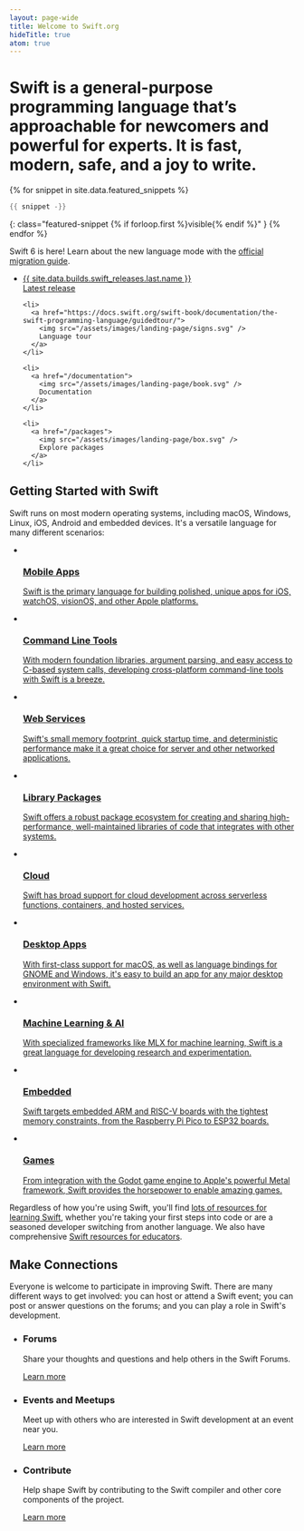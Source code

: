 ```yaml
---
layout: page-wide
title: Welcome to Swift.org
hideTitle: true
atom: true
---
```


<div class="callout" markdown="1">
  <h1 class="preamble">Swift is a <strong>general-purpose</strong> programming language that’s <strong>approachable</strong> for newcomers and <strong>powerful</strong> for experts. <span>It is <strong>fast</strong>, <strong>modern</strong>, <strong>safe</strong>, and a <strong>joy</strong> to write.</span></h1>

{% for snippet in site.data.featured_snippets %}
```swift
{{ snippet -}}
```
{: class="featured-snippet {% if forloop.first %}visible{% endif %}" }
{% endfor %}
</div>

<div class="banner primary">
  <p>Swift 6 is here! Learn about the new language mode with the <a href="https://www.swift.org/migration/documentation/migrationguide/">official migration guide</a>.</p>
</div>

<div class="link-grid">
  <ul>
    <li>
      <a href="/install">
        <div class="flex-container">
          <div class="latest-release-container">
          <span>
            {{ site.data.builds.swift_releases.last.name }}
          </span>
          </div>
          Latest release
        </div>
      </a>
    </li>

    <li>
      <a href="https://docs.swift.org/swift-book/documentation/the-swift-programming-language/guidedtour/">
        <img src="/assets/images/landing-page/signs.svg" />
        Language tour
      </a>
    </li>

    <li>
      <a href="/documentation">
        <img src="/assets/images/landing-page/book.svg" />
        Documentation
      </a>
    </li>

    <li>
      <a href="/packages">
        <img src="/assets/images/landing-page/box.svg" />
        Explore packages
      </a>
    </li>
  </ul>
</div>

## Getting Started with Swift

<p>
  Swift runs on most modern operating systems, including macOS, Windows, Linux,
  iOS, Android and embedded devices. It's a versatile language for many
  different scenarios:
</p>

<ul class="grid-level-0 grid-layout-use-cases">
  <li class="grid-level-1 selectable">
   <a href="/getting-started/swiftui">
    <div class="heading">
        <img src="/assets/images/landing-page/phone.svg" alt="">
        <h3>Mobile Apps</h3>
      </div>
      <p>
        Swift is the primary language for building polished, unique apps for
        iOS, watchOS, visionOS, and other Apple platforms.
      </p>
    </a>
  </li>
  <li class="grid-level-1 selectable">
    <a href="/getting-started/cli-swiftpm">
      <div class="heading">
        <img src="/assets/images/landing-page/terminal.svg" alt="">
        <h3>Command Line Tools</h3>
      </div>
      <p>
        With modern foundation libraries, argument parsing, and easy access to
        C-based system calls, developing cross-platform command-line tools
        with Swift is a breeze.
      </p>
    </a>
  </li>
  <li class="grid-level-1 selectable">
    <a href="/getting-started/vapor-web-server">
      <div class="heading">
        <img src="/assets/images/landing-page/server.svg" alt="">
        <h3>Web Services</h3>
      </div>
      <p>
        Swift's small memory footprint, quick startup time, and deterministic
        performance make it a great choice for server and other networked
        applications.
      </p>
    </a>
  </li>
  <li class="grid-level-1 selectable">
    <a href="/getting-started/library-swiftpm">
      <div class="heading">
        <img src="/assets/images/landing-page/package.svg" alt="">
        <h3>Library Packages</h3>
      </div>
      <p>
        Swift offers a robust package ecosystem for creating and sharing
        high-performance, well-maintained libraries of code that integrates
        with other systems.
      </p>
    </a>
  </li>
  <li class="grid-level-1 selectable">
    <a href="/getting-started/cloud/">
      <div class="heading">
        <img src="/assets/images/landing-page/cloud.svg" alt="">
        <h3>Cloud</h3>
      </div>
      <p>
        Swift has broad support for cloud development across serverless
        functions, containers, and hosted services.
      </p>
    </a>
  </li>
  <li class="grid-level-1 selectable">
    <a href="/getting-started/desktop/">
    <div class="heading">  
      <img src="/assets/images/landing-page/desktop.svg" alt="">
    <h3>Desktop Apps</h3>
    </div>
      <p>
        With first-class support for macOS, as well as language bindings for
        GNOME and Windows, it's easy to build an app for any major desktop
        environment with Swift.
      </p>
    </a>
  </li>
  <li class="grid-level-1 selectable">
    <a href="/getting-started/ai-ml">
      <div class="heading">
        <img src="/assets/images/landing-page/ai.svg" alt="">
        <h3>Machine Learning & AI</h3>
      </div>
      <p>
        With specialized frameworks like MLX for machine learning, Swift is a
        great language for developing research and experimentation.
      </p>
    </a>
  </li>
  <li class="grid-level-1 selectable">
    <a href="/getting-started/embedded-swift/">
      <div class="heading">
        <img src="/assets/images/landing-page/chip.svg" alt="">
        <h3>Embedded</h3>
      </div>
      <p>
        Swift targets embedded ARM and RISC-V boards with the tightest memory
        constraints, from the Raspberry Pi Pico to ESP32 boards.
      </p>
    </a>
  </li>
  <li class="grid-level-1 selectable">
    <a href="/getting-started/games/">
    <div class="heading">
      <img src="/assets/images/landing-page/controller.svg" alt="">
      <h3>Games</h3>
    </div>
      <p>
        From integration with the Godot game engine to Apple's powerful Metal
        framework, Swift provides the horsepower to enable amazing games.
      </p>
    </a>
  </li>
</ul>

Regardless of how you're using Swift, you'll find [lots of resources for learning Swift](https://developer.apple.com/swift/pathway/), whether you're taking your first steps into code or are a seasoned developer switching from another language. We also have comprehensive [Swift resources for educators](https://education.apple.com/learning-center/T021340A-en_US).

## Make Connections

Everyone is welcome to participate in improving Swift. There are many different ways to get involved: you can host or attend a Swift event; you can post or answer questions on the forums; and you can play a role in Swift's development.

<ul class="grid-level-0 grid-layout-3-column">
  <li class="grid-level-1">
    <h3>Forums</h3>
    <p>
      Share your thoughts and questions and help others in the Swift Forums.
    </p>
    <a href="https://forums.swift.org/" class="cta-secondary">Learn more</a>
  </li>
  <li class="grid-level-1">
    <h3>Events and Meetups</h3>
    <p>
      Meet up with others who are interested in Swift development at an event near you.
    </p>
    <a href="https://dev.events/ios" class="cta-secondary">Learn more</a>
  </li>
    <li class="grid-level-1">
    <h3>Contribute</h3>
    <p>
      Help shape Swift by contributing to the Swift compiler and other core components of the project.
    </p>
    <a href="/contributing/" class="cta-secondary">Learn more</a>
  </li>
</ul>


<script>
  var featuredSnippets = document.querySelectorAll('.featured-snippet');
  var visibleSnippet = document.querySelector('.featured-snippet.visible');
  var randomIndex = Math.floor(Math.random() * featuredSnippets.length);

  visibleSnippet?.classList.remove('visible');
  featuredSnippets[randomIndex]?.classList.add('visible');
</script>
